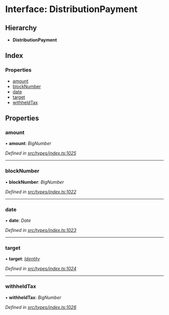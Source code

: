 # Interface: DistributionPayment

## Hierarchy

* **DistributionPayment**

## Index

### Properties

* [amount](distributionpayment.md#amount)
* [blockNumber](distributionpayment.md#blocknumber)
* [date](distributionpayment.md#date)
* [target](distributionpayment.md#target)
* [withheldTax](distributionpayment.md#withheldtax)

## Properties

###  amount

• **amount**: *BigNumber*

*Defined in [src/types/index.ts:1025](https://github.com/PolymathNetwork/polymesh-sdk/blob/7362b318/src/types/index.ts#L1025)*

___

###  blockNumber

• **blockNumber**: *BigNumber*

*Defined in [src/types/index.ts:1022](https://github.com/PolymathNetwork/polymesh-sdk/blob/7362b318/src/types/index.ts#L1022)*

___

###  date

• **date**: *Date*

*Defined in [src/types/index.ts:1023](https://github.com/PolymathNetwork/polymesh-sdk/blob/7362b318/src/types/index.ts#L1023)*

___

###  target

• **target**: *[Identity](../classes/identity.md)*

*Defined in [src/types/index.ts:1024](https://github.com/PolymathNetwork/polymesh-sdk/blob/7362b318/src/types/index.ts#L1024)*

___

###  withheldTax

• **withheldTax**: *BigNumber*

*Defined in [src/types/index.ts:1026](https://github.com/PolymathNetwork/polymesh-sdk/blob/7362b318/src/types/index.ts#L1026)*
